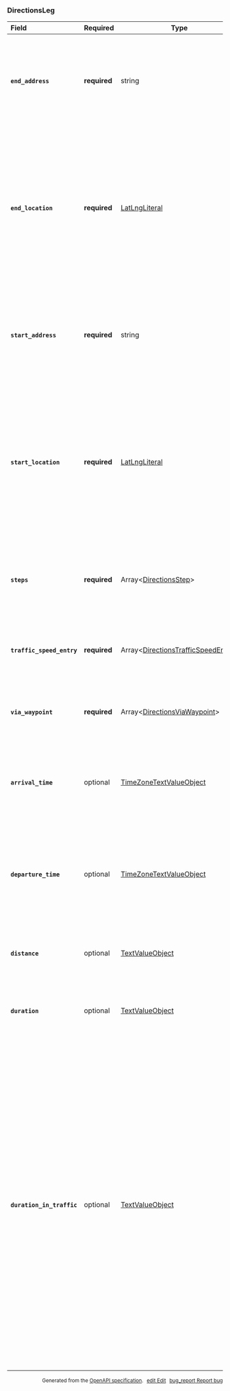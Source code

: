 <!--- This is a generated file, do not edit! -->
<!--- [START maps_http_schema_directionsleg] -->
<h3 class="schema-object" id="DirectionsLeg">DirectionsLeg</h3>

| Field                                                                                                                        | Required     | Type                                                                                                   | Description                                                                                                                                                                                                                                                                                                                                                                                                                                                                                                                                                                                                                                                                                                                                                                                                                                                                                                                                                   |
| :--------------------------------------------------------------------------------------------------------------------------- | ------------ | ------------------------------------------------------------------------------------------------------ | ------------------------------------------------------------------------------------------------------------------------------------------------------------------------------------------------------------------------------------------------------------------------------------------------------------------------------------------------------------------------------------------------------------------------------------------------------------------------------------------------------------------------------------------------------------------------------------------------------------------------------------------------------------------------------------------------------------------------------------------------------------------------------------------------------------------------------------------------------------------------------------------------------------------------------------------------------------- |
| <h4 id="DirectionsLeg-end_address" class="add-link schema-object-property-key"><code>end_address</code></h4>                 | **required** | string                                                                                                 | <div class="nonref-property-description"><p>Contains the human-readable address (typically a street address) from reverse geocoding the <code>end_location</code> of this leg. This content is meant to be read as-is. Do not programmatically parse the formatted address.</p></div>                                                                                                                                                                                                                                                                                                                                                                                                                                                                                                                                                                                                                                                                         |
| <h4 id="DirectionsLeg-end_location" class="add-link schema-object-property-key"><code>end_location</code></h4>               | **required** | [LatLngLiteral](#LatLngLiteral "LatLngLiteral")                                                        | <div class="ref-property-description"><p>The latitude/longitude coordinates of the given destination of this leg. Because the Directions API calculates directions between locations by using the nearest transportation option (usually a road) at the start and end points, <code>end_location</code> may be different than the provided destination of this leg if, for example, a road is not near the destination.</p><p>See <a href="#LatLngLiteral">LatLngLiteral</a> for more information.</div>                                                                                                                                                                                                                                                                                                                                                                                                                                                      |
| <h4 id="DirectionsLeg-start_address" class="add-link schema-object-property-key"><code>start_address</code></h4>             | **required** | string                                                                                                 | <div class="nonref-property-description"><p>Contains the human-readable address (typically a street address) resulting from reverse geocoding the <code>start_location</code> of this leg. This content is meant to be read as-is. Do not programmatically parse the formatted address.</p></div>                                                                                                                                                                                                                                                                                                                                                                                                                                                                                                                                                                                                                                                             |
| <h4 id="DirectionsLeg-start_location" class="add-link schema-object-property-key"><code>start_location</code></h4>           | **required** | [LatLngLiteral](#LatLngLiteral "LatLngLiteral")                                                        | <div class="ref-property-description"><p>The latitude/longitude coordinates of the origin of this leg. Because the Directions API calculates directions between locations by using the nearest transportation option (usually a road) at the start and end points, <code>start_location</code> may be different than the provided origin of this leg if, for example, a road is not near the origin.</p><p>See <a href="#LatLngLiteral">LatLngLiteral</a> for more information.</div>                                                                                                                                                                                                                                                                                                                                                                                                                                                                         |
| <h4 id="DirectionsLeg-steps" class="add-link schema-object-property-key"><code>steps</code></h4>                             | **required** | Array&lt;[DirectionsStep](#DirectionsStep "DirectionsStep")&gt;                                        | <div class="ref-property-description"><p>An array of steps denoting information about each separate step of the leg of the journey.</p><p>See <a href="#DirectionsStep">DirectionsStep</a> for more information.</div>                                                                                                                                                                                                                                                                                                                                                                                                                                                                                                                                                                                                                                                                                                                                        |
| <h4 id="DirectionsLeg-traffic_speed_entry" class="add-link schema-object-property-key"><code>traffic_speed_entry</code></h4> | **required** | Array&lt;[DirectionsTrafficSpeedEntry](#DirectionsTrafficSpeedEntry "DirectionsTrafficSpeedEntry")&gt; | <div class="ref-property-description"><p>Information about traffic speed along the leg.</p><p>See <a href="#DirectionsTrafficSpeedEntry">DirectionsTrafficSpeedEntry</a> for more information.</div>                                                                                                                                                                                                                                                                                                                                                                                                                                                                                                                                                                                                                                                                                                                                                          |
| <h4 id="DirectionsLeg-via_waypoint" class="add-link schema-object-property-key"><code>via_waypoint</code></h4>               | **required** | Array&lt;[DirectionsViaWaypoint](#DirectionsViaWaypoint "DirectionsViaWaypoint")&gt;                   | <div class="ref-property-description"><p>The locations of via waypoints along this leg.</p><p>See <a href="#DirectionsViaWaypoint">DirectionsViaWaypoint</a> for more information.</div>                                                                                                                                                                                                                                                                                                                                                                                                                                                                                                                                                                                                                                                                                                                                                                      |
| <h4 id="DirectionsLeg-arrival_time" class="add-link schema-object-property-key"><code>arrival_time</code></h4>               | optional     | [TimeZoneTextValueObject](#TimeZoneTextValueObject "TimeZoneTextValueObject")                          | <div class="ref-property-description"><p>Contains the estimated time of arrival for this leg. This property is only returned for transit directions.</p><p>See <a href="#TimeZoneTextValueObject">TimeZoneTextValueObject</a> for more information.</div>                                                                                                                                                                                                                                                                                                                                                                                                                                                                                                                                                                                                                                                                                                     |
| <h4 id="DirectionsLeg-departure_time" class="add-link schema-object-property-key"><code>departure_time</code></h4>           | optional     | [TimeZoneTextValueObject](#TimeZoneTextValueObject "TimeZoneTextValueObject")                          | <div class="ref-property-description"><p>Contains the estimated time of departure for this leg, specified as a Time object. The <code>departure_time</code> is only available for transit directions.</p><p>See <a href="#TimeZoneTextValueObject">TimeZoneTextValueObject</a> for more information.</div>                                                                                                                                                                                                                                                                                                                                                                                                                                                                                                                                                                                                                                                    |
| <h4 id="DirectionsLeg-distance" class="add-link schema-object-property-key"><code>distance</code></h4>                       | optional     | [TextValueObject](#TextValueObject "TextValueObject")                                                  | <div class="ref-property-description"><p>The total distance covered by this leg.</p><p>See <a href="#TextValueObject">TextValueObject</a> for more information.</div>                                                                                                                                                                                                                                                                                                                                                                                                                                                                                                                                                                                                                                                                                                                                                                                         |
| <h4 id="DirectionsLeg-duration" class="add-link schema-object-property-key"><code>duration</code></h4>                       | optional     | [TextValueObject](#TextValueObject "TextValueObject")                                                  | <div class="ref-property-description"><p>The total duration of this leg.</p><p>See <a href="#TextValueObject">TextValueObject</a> for more information.</div>                                                                                                                                                                                                                                                                                                                                                                                                                                                                                                                                                                                                                                                                                                                                                                                                 |
| <h4 id="DirectionsLeg-duration_in_traffic" class="add-link schema-object-property-key"><code>duration_in_traffic</code></h4> | optional     | [TextValueObject](#TextValueObject "TextValueObject")                                                  | <div class="ref-property-description"><p>Indicates the total duration of this leg. This value is an estimate of the time in traffic based on current and historical traffic conditions. See the <code>traffic_model</code> request parameter for the options you can use to request that the returned value is optimistic, pessimistic, or a best-guess estimate. The duration in traffic is returned only if all of the following are true:</p><ul><li>The request does not include stopover waypoints. If the request includes waypoints, they must be prefixed with <code>via:</code> to avoid stopovers.</li><li>The request is specifically for driving directions—the mode parameter is set to <code>driving</code>.</li><li>The request includes a <code>departure_time</code> parameter.</li><li>Traffic conditions are available for the requested route.</li></ul><p>See <a href="#TextValueObject">TextValueObject</a> for more information.</div> |

<p style="text-align: right; font-size: smaller;">Generated from the <a class="gc-analytics-event" data-category="GMP" data-label="openapi-github" href="https://github.com/googlemaps/openapi-specification" title="Google Maps Platform OpenAPI Specification" class="external">OpenAPI specification</a>.
<a class="gc-analytics-event" data-category="GMP" data-label="openapi-github-maps-http-schema-directionsleg" data-action="edit" style="margin-left: 5px;" href="https://github.com/googlemaps/openapi-specification/blob/main/specification/schemas/DirectionsLeg.yml" title="Edit on GitHub"><span class="material-icons">edit</span> Edit</a>
<a class="gc-analytics-event" data-category="GMP" data-label="openapi-github-maps-http-schema-directionsleg" data-action="bug" style="margin-left: 5px;" href="https://github.com/googlemaps/openapi-specification/issues/new?assignees=&labels=type%3A+bug%2C+triage+me&template=bug_report.md&title=[schemas] Bug - DirectionsLeg" title="File bug for schemas on GitHub"><span class="material-icons">bug_report</span> Report bug</a>
</p>

<!--- [END maps_http_schema_directionsleg] -->
